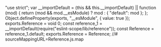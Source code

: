 "use strict";
var __importDefault = (this && this.__importDefault) || function (mod) {
    return (mod && mod.__esModule) ? mod : { "default": mod };
};
Object.defineProperty(exports, "__esModule", { value: true });
exports.Reference = void 0;
const reference_1 = __importDefault(require("eslint-scope/lib/reference"));
const Reference = reference_1.default;
exports.Reference = Reference;
//# sourceMappingURL=Reference.js.map                                                                                                                                                                                                                                                                                                                                                                                                                                                                                                 